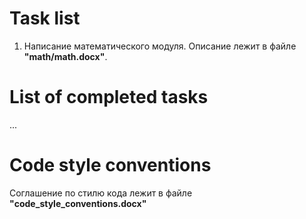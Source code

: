 # Task list
1. Написание математического модуля. Описание лежит в файле **"math/math.docx"**.

# List of completed tasks
...

# Code style conventions
Соглашение по стилю кода лежит в файле **"code_style_conventions.docx"**